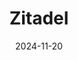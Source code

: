 ---  
layout: startup_page  
title: "Zitadel"  
id: "zitadel.com"  
permalink: "/zitadelzitadel.com11202024/"  
website: "https://zitadel.com/"  
funding_round: "Series A"  
funding_amount: "$9M"  
investors: "Nexus Venture Partners, Floodgate"  
about: "Zitadel provides cloud-native identity infrastructure solutions with a focus on multi-tenancy, authentication, authorization, and user management. Its open-source platform prioritizes developer experience, data security, and flexible deployments for enterprises, addressing the complexities of identity management in modern cloud environments."  
markets: "Cloud Computing, Identity and Access Management, Cybersecurity"  
hq: "San Francisco, California, United States"  
founded_year: "2019"  
linkedin: "https://www.linkedin.com/company/zitadel"  
twitter: "https://twitter.com/zitadel"  
instagram: ""  
facebook: "https://www.facebook.com/zitadel.social"  
crunchbase: "https://www.crunchbase.com/organization/zitadel"  
pitchbook: "https://pitchbook.com/profiles/company/497962-18"  

date_display: "20-Nov-2024"  
date: "2024-11-20"

# SEO Optimization  
meta_title: "Zitadel - Series A Funding ($9M)"  
meta_description: "Zitadel, Zitadel provides cloud-native identity infrastructure solutions with a focus on multi-tenancy, authentication, authorization, and user management. Its..."  
meta_keywords: "Zitadel, Cloud Computing, Identity and Access Management, Cybersecurity, Series A funding"  
canonical_url: "https://startup.projectstartups.com/zitadelzitadel.com11202024/"  
---